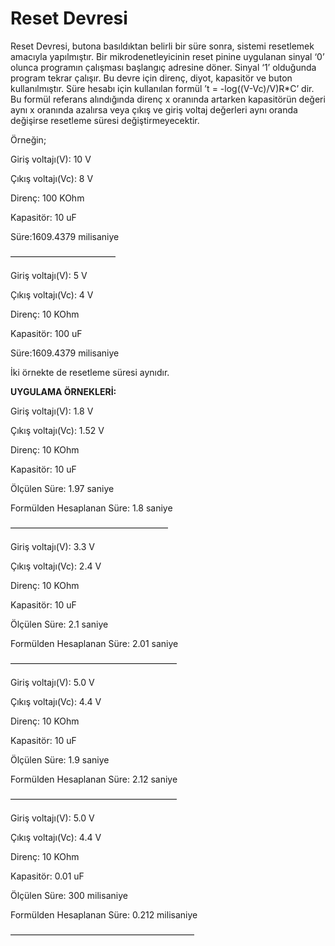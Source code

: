 # Reset Devresi
Reset Devresi, butona basıldıktan belirli bir süre sonra, sistemi resetlemek amacıyla yapılmıştır. Bir mikrodenetleyicinin reset pinine uygulanan sinyal ‘0’ olunca programın çalışması başlangıç adresine döner. Sinyal ‘1’ olduğunda  program tekrar çalışır. Bu devre için direnç, diyot, kapasitör ve buton kullanılmıştır. Süre hesabı için kullanılan formül
 ’t = -log((V-Vc)/V)R*C’ dir. Bu formül referans alındığında direnç x oranında artarken kapasitörün değeri aynı x oranında azalırsa veya çıkış ve giriş voltaj değerleri aynı oranda değişirse resetleme süresi değiştirmeyecektir. 

Örneğin; 

Giriş voltajı(V): 10 V

Çıkış voltajı(Vc): 8 V

Direnç: 100 KOhm

Kapasitör: 10 uF


Süre:1609.4379 milisaniye

————————————

Giriş voltajı(V): 5 V

Çıkış voltajı(Vc):  4 V

Direnç: 10 KOhm

Kapasitör: 100 uF


Süre:1609.4379 milisaniye


İki örnekte de resetleme süresi aynıdır.



**UYGULAMA ÖRNEKLERİ:**

Giriş voltajı(V): 1.8 V

Çıkış voltajı(Vc):  1.52 V

Direnç: 10 KOhm

Kapasitör: 10 uF

Ölçülen Süre: 1.97 saniye

Formülden Hesaplanan Süre: 1.8 saniye

——————————————————

Giriş voltajı(V): 3.3 V

Çıkış voltajı(Vc):  2.4 V

Direnç: 10 KOhm

Kapasitör: 10 uF


Ölçülen Süre: 2.1 saniye

Formülden Hesaplanan Süre: 2.01 saniye


———————————————————


Giriş voltajı(V): 5.0 V

Çıkış voltajı(Vc):  4.4 V

Direnç: 10 KOhm

Kapasitör: 10 uF


Ölçülen Süre: 1.9 saniye

Formülden Hesaplanan Süre: 2.12 saniye

———————————————————

Giriş voltajı(V): 5.0 V

Çıkış voltajı(Vc):  4.4 V

Direnç: 10 KOhm

Kapasitör: 0.01 uF

Ölçülen Süre: 300 milisaniye

Formülden Hesaplanan Süre: 0.212 milisaniye

—————————————————————
